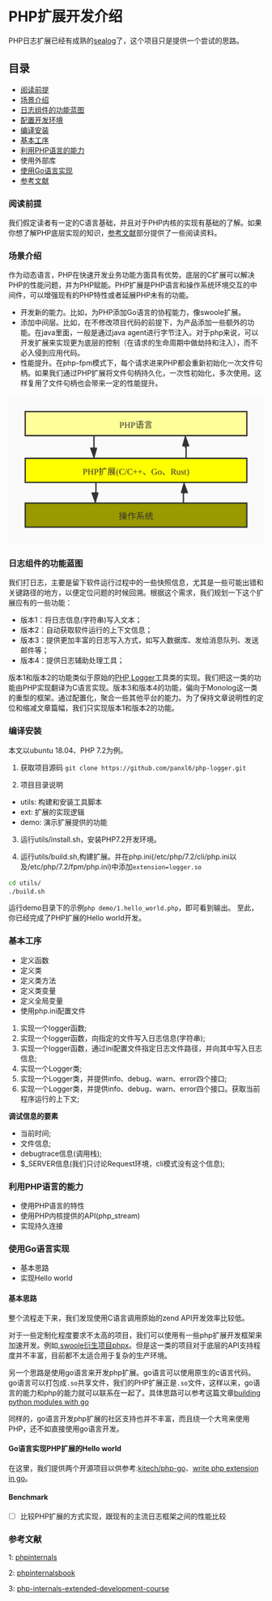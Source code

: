 # PHP扩展开发介绍

PHP日志扩展已经有成熟的[sealog](https://github.com/SeasX/SeasLog)了，这个项目只是提供一个尝试的思路。

## 目录

- [阅读前提](#阅读前提)
- [场景介绍](#场景介绍)
- [日志组件的功能蓝图](#日志组件的功能蓝图)
- [配置开发环境](#配置开发环境)
- [编译安装](#编译安装)
- [基本工序](#基本工序)
- [利用PHP语言的能力](#利用PHP语言的能力)
- 使用外部库
- [使用Go语言实现](#使用Go语言实现)
- [参考文献](#参考文献)
  

### 阅读前提
我们假定读者有一定的C语言基础，并且对于PHP内核的实现有基础的了解。如果你想了解PHP底层实现的知识，[参考文献](#参考文献)部分提供了一些阅读资料。

### 场景介绍

作为动态语言，PHP在快速开发业务功能方面具有优势。底层的C扩展可以解决PHP的性能问题，并为PHP赋能。PHP扩展是PHP语言和操作系统环境交互的中间件，可以增强现有的PHP特性或者延展PHP未有的功能。
- 开发新的能力。比如，为PHP添加Go语言的协程能力，像swoole扩展。
- 添加中间层。比如，在不修改项目代码的前提下，为产品添加一些额外的功能。在java里面，一般是通过java agent进行字节注入。对于php来说，可以开发扩展来实现更为底层的控制（在请求的生命周期中做劫持和注入），而不必入侵到应用代码。
- 性能提升。在php-fpm模式下，每个请求进来PHP都会重新初始化一次文件句柄。如果我们通过PHP扩展将文件句柄持久化，一次性初始化，多次使用。这样复用了文件句柄也会带来一定的性能提升。

![PHP扩展示意图](https://raw.githubusercontent.com/panxl6/blog/master/Images/php-logger/php-archteture.jpg)

### 日志组件的功能蓝图
我们打日志，主要是留下软件运行过程中的一些快照信息，尤其是一些可能出错和关键路径的地方，以便定位问题的时候回溯。根据这个需求，我们规划一下这个扩展应有的一些功能：
- 版本1：将日志信息(字符串)写入文本；
- 版本2：自动获取软件运行的上下文信息；
- 版本3：提供更加丰富的日志写入方式，如写入数据库、发给消息队列、发送邮件等；
- 版本4：提供日志辅助处理工具；

版本1和版本2的功能类似于原始的[PHP Logger](https://github.com/katzgrau/KLogger)工具类的实现。我们把这一类的功能由PHP实现翻译为C语言实现。版本3和版本4的功能，偏向于Monolog这一类的重型的框架。通过配置化，聚合一些其他平台的能力。为了保持文章说明性的定位和缩减文章篇幅，我们只实现版本1和版本2的功能。


### 编译安装
本文以ubuntu 18.04、PHP 7.2为例。

1. 获取项目源码
`git clone https://github.com/panxl6/php-logger.git`

2. 项目目录说明
- utils: 构建和安装工具脚本
- ext: 扩展的实现逻辑
- demo: 演示扩展提供的功能

3. 运行utils/install.sh，安装PHP7.2开发环境。

4. 运行utils/build.sh,构建扩展。并在php.ini(/etc/php/7.2/cli/php.ini以及/etc/php/7.2/fpm/php.ini)中添加`extension=logger.so`
```bash
cd utils/
./build.sh
```

运行demo目录下的示例`php demo/1.hello_world.php`，即可看到输出。
至此，你已经完成了PHP扩展的Hello world开发。


### 基本工序
- 定义函数
- 定义类
- 定义类方法
- 定义类变量
- 定义全局变量
- 使用php.ini配置文件


1. 实现一个logger函数;
2. 实现一个logger函数，向指定的文件写入日志信息(字符串);
3. 实现一个logger函数，通过ini配置文件指定日志文件路径，并向其中写入日志信息;
4. 实现一个Logger类;
5. 实现一个Logger类，并提供info、debug、warn、error四个接口;
6. 实现一个Logger类，并提供info、debug、warn、error四个接口。获取当前程序运行的上下文;


**调试信息的要素**
- 当前时间;
- 文件信息;
- debugtrace信息(调用栈);
- $_SERVER信息(我们只讨论Request环境，cli模式没有这个信息);

### 利用PHP语言的能力
- 使用PHP语言的特性
- 使用PHP内核提供的API(php_stream)
- 实现持久连接


### 使用Go语言实现
- 基本思路
- 实现Hello world

#### 基本思路
整个流程走下来，我们发现使用C语言调用原始的zend API开发效率比较低。

对于一些定制化程度要求不太高的项目，我们可以使用有一些php扩展开发框架来加速开发。例如,[swoole衍生项目phpx](https://github.com/swoole/phpx)。但是这一类的项目对于底层的API支持程度并不丰富，目前都不太适合用于复杂的生产环境。

另一个思路是使用go语言来开发php扩展。go语言可以使用原生的c语言代码。go语言可以打包成`.so`共享文件，我们的PHP扩展正是`.so`文件，这样以来，go语言的能力和php的能力就可以联系在一起了。具体思路可以参考这篇文章[building python modules with go](https://blog.filippo.io/building-python-modules-with-go-1-5/)

同样的，go语言开发php扩展的社区支持也并不丰富，而且绕一个大弯来使用PHP，还不如直接使用go语言开发。

#### Go语言实现PHP扩展的Hello world
在这里，我们提供两个开源项目以供参考:[kitech/php-go](https://github.com/kitech/php-go)、[write php extension in go](https://github.com/do-aki/gophp_sample)。

#### Benchmark
- [ ] 比较PHP扩展的方式实现，跟现有的主流日志框架之间的性能比较

### 参考文献

1: [phpinternals](https://phpinternals.net/)

2: [phpinternalsbook](http://www.phpinternalsbook.com/)

3: [php-internals-extended-development-course](https://github.com/huqinlou0123/php-internals-extended-development-course)
